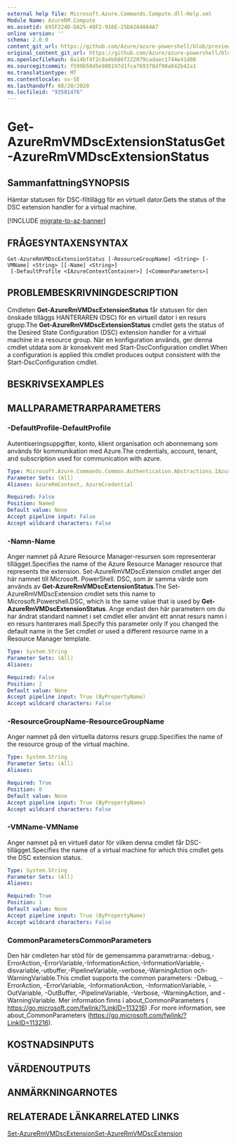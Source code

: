 ```yaml
---
external help file: Microsoft.Azure.Commands.Compute.dll-Help.xml
Module Name: AzureRM.Compute
ms.assetid: 695F224D-DA25-49F2-916E-25DA2A48A4A7
online version: ''
schema: 2.0.0
content_git_url: https://github.com/Azure/azure-powershell/blob/preview/src/ResourceManager/Compute/Stack/Commands.Compute/help/Get-AzureRmVMDscExtensionStatus.md
original_content_git_url: https://github.com/Azure/azure-powershell/blob/preview/src/ResourceManager/Compute/Stack/Commands.Compute/help/Get-AzureRmVMDscExtensionStatus.md
ms.openlocfilehash: 0a14bf4f2c8a4b686f222079cadaec1744e41d08
ms.sourcegitcommit: f599b50d5e980197d1fca769378df90a842b42a1
ms.translationtype: MT
ms.contentlocale: sv-SE
ms.lasthandoff: 08/20/2020
ms.locfileid: "93581476"
---
```

# <span data-ttu-id="84ead-101">Get-AzureRmVMDscExtensionStatus</span><span class="sxs-lookup"><span data-stu-id="84ead-101">Get-AzureRmVMDscExtensionStatus</span></span>

## <span data-ttu-id="84ead-102">Sammanfattning</span><span class="sxs-lookup"><span data-stu-id="84ead-102">SYNOPSIS</span></span>
<span data-ttu-id="84ead-103">Hämtar statusen för DSC-filtillägg för en virtuell dator.</span><span class="sxs-lookup"><span data-stu-id="84ead-103">Gets the status of the DSC extension handler for a virtual machine.</span></span>

[!INCLUDE [migrate-to-az-banner](../../includes/migrate-to-az-banner.md)]

## <span data-ttu-id="84ead-104">FRÅGESYNTAXEN</span><span class="sxs-lookup"><span data-stu-id="84ead-104">SYNTAX</span></span>

```
Get-AzureRmVMDscExtensionStatus [-ResourceGroupName] <String> [-VMName] <String> [[-Name] <String>]
 [-DefaultProfile <IAzureContextContainer>] [<CommonParameters>]
```

## <span data-ttu-id="84ead-105">PROBLEMBESKRIVNING</span><span class="sxs-lookup"><span data-stu-id="84ead-105">DESCRIPTION</span></span>
<span data-ttu-id="84ead-106">Cmdleten **Get-AzureRmVMDscExtensionStatus** får statusen för den önskade tilläggs HANTERAREN (DSC) för en virtuell dator i en resurs grupp.</span><span class="sxs-lookup"><span data-stu-id="84ead-106">The **Get-AzureRmVMDscExtensionStatus** cmdlet gets the status of the Desired State Configuration (DSC) extension handler for a virtual machine in a resource group.</span></span>
<span data-ttu-id="84ead-107">När en konfiguration används, ger denna cmdlet utdata som är konsekvent med Start-DscConfiguration cmdlet.</span><span class="sxs-lookup"><span data-stu-id="84ead-107">When a configuration is applied this cmdlet produces output consistent with the Start-DscConfiguration cmdlet.</span></span>

## <span data-ttu-id="84ead-108">BESKRIVS</span><span class="sxs-lookup"><span data-stu-id="84ead-108">EXAMPLES</span></span>

## <span data-ttu-id="84ead-109">MALLPARAMETRAR</span><span class="sxs-lookup"><span data-stu-id="84ead-109">PARAMETERS</span></span>

### <span data-ttu-id="84ead-110">-DefaultProfile</span><span class="sxs-lookup"><span data-stu-id="84ead-110">-DefaultProfile</span></span>
<span data-ttu-id="84ead-111">Autentiseringsuppgifter, konto, klient organisation och abonnemang som används för kommunikation med Azure.</span><span class="sxs-lookup"><span data-stu-id="84ead-111">The credentials, account, tenant, and subscription used for communication with azure.</span></span>

```yaml
Type: Microsoft.Azure.Commands.Common.Authentication.Abstractions.IAzureContextContainer
Parameter Sets: (All)
Aliases: AzureRmContext, AzureCredential

Required: False
Position: Named
Default value: None
Accept pipeline input: False
Accept wildcard characters: False
```

### <span data-ttu-id="84ead-112">-Namn</span><span class="sxs-lookup"><span data-stu-id="84ead-112">-Name</span></span>
<span data-ttu-id="84ead-113">Anger namnet på Azure Resource Manager-resursen som representerar tillägget.</span><span class="sxs-lookup"><span data-stu-id="84ead-113">Specifies the name of the Azure Resource Manager resource that represents the extension.</span></span>
<span data-ttu-id="84ead-114">Set-AzureRmVMDscExtension cmdlet anger det här namnet till Microsoft. PowerShell. DSC, som är samma värde som används av **Get-AzureRmVMDscExtensionStatus**.</span><span class="sxs-lookup"><span data-stu-id="84ead-114">The Set-AzureRmVMDscExtension cmdlet sets this name to Microsoft.Powershell.DSC, which is the same value that is used by **Get-AzureRmVMDscExtensionStatus**.</span></span>
<span data-ttu-id="84ead-115">Ange endast den här parametern om du har ändrat standard namnet i set cmdlet eller använt ett annat resurs namn i en resurs hanterares mall.</span><span class="sxs-lookup"><span data-stu-id="84ead-115">Specify this parameter only if you changed the default name in the Set cmdlet or used a different resource name in a Resource Manager template.</span></span>

```yaml
Type: System.String
Parameter Sets: (All)
Aliases: 

Required: False
Position: 2
Default value: None
Accept pipeline input: True (ByPropertyName)
Accept wildcard characters: False
```

### <span data-ttu-id="84ead-116">-ResourceGroupName</span><span class="sxs-lookup"><span data-stu-id="84ead-116">-ResourceGroupName</span></span>
<span data-ttu-id="84ead-117">Anger namnet på den virtuella datorns resurs grupp.</span><span class="sxs-lookup"><span data-stu-id="84ead-117">Specifies the name of the resource group of the virtual machine.</span></span>

```yaml
Type: System.String
Parameter Sets: (All)
Aliases: 

Required: True
Position: 0
Default value: None
Accept pipeline input: True (ByPropertyName)
Accept wildcard characters: False
```

### <span data-ttu-id="84ead-118">-VMName</span><span class="sxs-lookup"><span data-stu-id="84ead-118">-VMName</span></span>
<span data-ttu-id="84ead-119">Anger namnet på en virtuell dator för vilken denna cmdlet får DSC-tillägget.</span><span class="sxs-lookup"><span data-stu-id="84ead-119">Specifies the name of a virtual machine for which this cmdlet gets the DSC extension status.</span></span>

```yaml
Type: System.String
Parameter Sets: (All)
Aliases: 

Required: True
Position: 1
Default value: None
Accept pipeline input: True (ByPropertyName)
Accept wildcard characters: False
```

### <span data-ttu-id="84ead-120">CommonParameters</span><span class="sxs-lookup"><span data-stu-id="84ead-120">CommonParameters</span></span>
<span data-ttu-id="84ead-121">Den här cmdleten har stöd för de gemensamma parametrarna:-debug,-ErrorAction,-ErrorVariable,-InformationAction,-InformationVariable,-disvariable,-utbuffer,-PipelineVariable,-verbose,-WarningAction och-WarningVariable.</span><span class="sxs-lookup"><span data-stu-id="84ead-121">This cmdlet supports the common parameters: -Debug, -ErrorAction, -ErrorVariable, -InformationAction, -InformationVariable, -OutVariable, -OutBuffer, -PipelineVariable, -Verbose, -WarningAction, and -WarningVariable.</span></span> <span data-ttu-id="84ead-122">Mer information finns i about_CommonParameters ( https://go.microsoft.com/fwlink/?LinkID=113216) .</span><span class="sxs-lookup"><span data-stu-id="84ead-122">For more information, see about_CommonParameters (https://go.microsoft.com/fwlink/?LinkID=113216).</span></span>

## <span data-ttu-id="84ead-123">KOSTNADS</span><span class="sxs-lookup"><span data-stu-id="84ead-123">INPUTS</span></span>

## <span data-ttu-id="84ead-124">VÄRDEN</span><span class="sxs-lookup"><span data-stu-id="84ead-124">OUTPUTS</span></span>

## <span data-ttu-id="84ead-125">ANMÄRKNINGAR</span><span class="sxs-lookup"><span data-stu-id="84ead-125">NOTES</span></span>

## <span data-ttu-id="84ead-126">RELATERADE LÄNKAR</span><span class="sxs-lookup"><span data-stu-id="84ead-126">RELATED LINKS</span></span>

[<span data-ttu-id="84ead-127">Set-AzureRmVMDscExtension</span><span class="sxs-lookup"><span data-stu-id="84ead-127">Set-AzureRmVMDscExtension</span></span>](./Set-AzureRmVMDscExtension.md)


